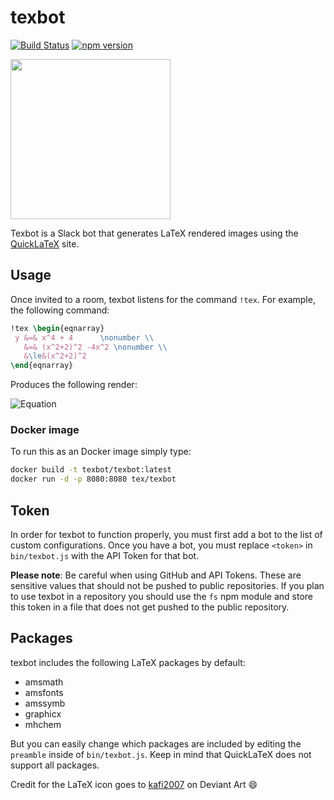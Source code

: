 # texbot

[![Build Status](https://travis-ci.org/dvdfreitag/texbot.svg?branch=master)](https://travis-ci.org/dvdfreitag/texbot)
[![npm version](https://badge.fury.io/js/texbot.svg)](https://badge.fury.io/js/texbot)

<img src="https://github.com/dvdfreitag/texbot/blob/master/tex.png" width="256">

Texbot is a Slack bot that generates LaTeX rendered images using the [QuickLaTeX](http://quicklatex.com/) site. 

## Usage
Once invited to a room, texbot listens for the command `!tex`. For example, the following command:

```latex
!tex \begin{eqnarray}
 y &=& x^4 + 4      \nonumber \\
   &=& (x^2+2)^2 -4x^2 \nonumber \\
   &\le&(x^2+2)^2
\end{eqnarray}
```

Produces the following render:

![Equation](http://quicklatex.com/cache3/5e/ql_24e263eeb603f1273759abfbaaf2bb5e_l3.png)

### Docker image
To run this as an Docker image simply type:
```bash
docker build -t texbot/texbot:latest
docker run -d -p 8080:8080 tex/texbot
```

## Token
In order for texbot to function properly, you must first add a bot to the list of custom configurations. Once you have a bot, you must replace `<token>` in `bin/texbot.js` with the API Token for that bot. 

**Please note**: Be careful when using GitHub and API Tokens. These are sensitive values that should not be pushed to public repositories. If you plan to use texbot in a repository you should use the `fs` npm module and store this token in a file that does not get pushed to the public repository.

## Packages
texbot includes the following LaTeX packages by default:
- amsmath
- amsfonts
- amssymb
- graphicx
- mhchem

But you can easily change which packages are included by editing the `preamble` inside of `bin/texbot.js`. Keep in mind that QuickLaTeX does not support all packages.


Credit for the LaTeX icon goes to [kafi2007](http://kafi2007.deviantart.com/) on Deviant Art :smile:

